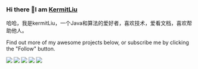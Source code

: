 ### Hi there 👋I am [KermitLiu](http://blog.liushiqiang.net) 

哈哈，我是kermitLiu，一个Java和算法的爱好者，喜欢技术，爱看文档，喜欢帮助他人。

Find out more of my awesome projects below, or subscribe me by clicking the "Follow" button. 

![](https://github-profile-summary-cards.vercel.app/api/cards/profile-details?username=lsqtongxin&theme=github)
![](https://github-profile-summary-cards.vercel.app/api/cards/repos-per-language?username=lsqtongxin&theme=github)
![](https://github-profile-summary-cards.vercel.app/api/cards/most-commit-language?username=lsqtongxin&theme=github)
![](https://github-profile-summary-cards.vercel.app/api/cards/stats?username=lsqtongxin&theme=github)
![](https://github-profile-summary-cards.vercel.app/api/cards/productive-time?username=lsqtongxin&theme=github)
